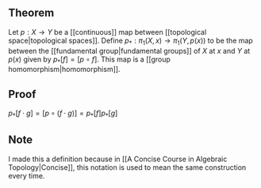 ## Theorem
Let $p:X\to Y$ be a [[continuous]] map between [[topological space|topological spaces]]. Define $p_*:\pi_1(X,x) \to \pi_1(Y,p(x))$ to be the map between the [[fundamental group|fundamental groups]] of $X$ at $x$ and $Y$ at $p(x)$ given by $p_*[f] = [p\circ f]$. This map is a [[group homomorphism|homomorphism]].
## Proof
$p_*[f\cdot g] = [p\circ (f\cdot g)] = p_*[f]p_*[g]$

## Note
I made this a definition because in [[A Concise Course in Algebraic Topology|Concise]], this notation is used to mean the same construction every time.